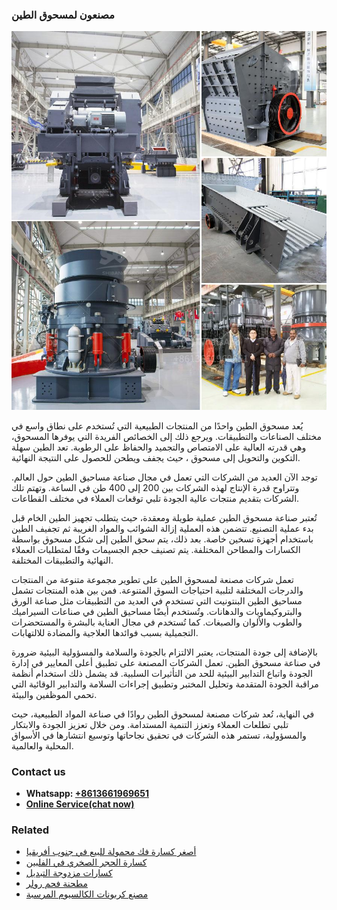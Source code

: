 <h3>مصنعون لمسحوق الطين</h3><img src='1701853913.jpg' alt=''><p>يُعد مسحوق الطين واحدًا من المنتجات الطبيعية التي تُستخدم على نطاق واسع في مختلف الصناعات والتطبيقات. ويرجع ذلك إلى الخصائص الفريدة التي يوفرها المسحوق، وهي قدرته العالية على الامتصاص والتجميد والحفاظ على الرطوبة. تعد الطين سهلة التكوين والتحويل إلى مسحوق ، حيث يجفف ويطحن للحصول على النتيجة النهائية.</p><p>توجد الآن العديد من الشركات التي تعمل في مجال صناعة مساحيق الطين حول العالم. وتتراوح قدرة الإنتاج لهذه الشركات بين 200 إلى 400 طن في الساعة. وتهتم تلك الشركات بتقديم منتجات عالية الجودة تلبي توقعات العملاء في مختلف القطاعات.</p><p>تُعتبر صناعة مسحوق الطين عملية طويلة ومعقدة، حيث يتطلب تجهيز الطين الخام قبل بدء عملية التصنيع. تتضمن هذه العملية إزالة الشوائب والمواد الغريبة ثم تجفيف الطين باستخدام أجهزة تسخين خاصة. بعد ذلك، يتم سحق الطين إلى شكل مسحوق بواسطة الكسارات والمطاحن المختلفة. يتم تصنيف حجم الجسيمات وفقًا لمتطلبات العملاء النهائية والتطبيقات المختلفة.</p><p>تعمل شركات مصنعة لمسحوق الطين على تطوير مجموعة متنوعة من المنتجات والدرجات المختلفة لتلبية احتياجات السوق المتنوعة. فمن بين هذه المنتجات تشمل مساحيق الطين البنتونيت التي تستخدم في العديد من التطبيقات مثل صناعة الورق والبتروكيماويات والدهانات. وتُستخدم أيضًا مساحيق الطين في صناعات السيراميك والطوب والألوان والصبغات. كما تُستخدم في مجال العناية بالبشرة والمستحضرات التجميلية بسبب فوائدها العلاجية والمضادة للالتهابات.</p><p>بالإضافة إلى جودة المنتجات، يعتبر الالتزام بالجودة والسلامة والمسؤولية البيئية ضرورة في صناعة مسحوق الطين. تعمل الشركات المصنعة على تطبيق أعلى المعايير في إدارة الجودة واتباع التدابير البيئية للحد من التأثيرات السلبية. قد يشمل ذلك استخدام أنظمة مراقبة الجودة المتقدمة وتحليل المختبر وتطبيق إجراءات السلامة والتدابير الوقائية التي تحمي الموظفين والبيئة.</p><p>في النهاية، تُعد شركات مصنعة لمسحوق الطين روادًا في صناعة المواد الطبيعية، حيث تلبي تطلعات العملاء وتعزز التنمية المستدامة. ومن خلال تعزيز الجودة والابتكار والمسؤولية، تستمر هذه الشركات في تحقيق نجاحاتها وتوسيع انتشارها في الأسواق المحلية والعالمية.</p><h3>Contact us</h3><ul><li><strong>Whatsapp:&nbsp;<a href="https://wa.me/8613661969651">+8613661969651</a></strong></li><li><a href="https://swt.shibang-china.com/?git&amp;zhl&amp;مصنعون لمسحوق الطين"><strong>Online Service(chat now)</strong></a></li></ul><h3>Related</h3><ul><li><a href='أصغر كسارة فك محمولة للبيع في جنوب أفريقيا.md'>أصغر كسارة فك محمولة للبيع في جنوب أفريقيا</a></li><li><a href='كسارة الحجر الصخري في الفلبين.md'>كسارة الحجر الصخري في الفلبين</a></li><li><a href='كسارات مزدوجة التبديل.md'>كسارات مزدوجة التبديل</a></li><li><a href='مطحنة فحم رولر.md'>مطحنة فحم رولر</a></li><li><a href='مصنع كربونات الكالسيوم المرسبة.md'>مصنع كربونات الكالسيوم المرسبة</a></li></ul>